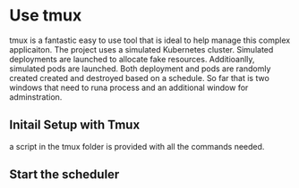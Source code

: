 # Use tmux
tmux is a fantastic easy to use tool that is ideal to help manage this complex applicaiton. The project uses a simulated Kubernetes cluster.  Simulated deployments are launched to allocate fake resources. Additioanlly, simulated pods are launched.  Both deployment and pods are randomly created created and destroyed based on a schedule. So far that is two windows that need to runa process and an additional window for adminstration.  

## Initail Setup with Tmux

a script in the tmux folder is provided with all the commands needed. 

## Start the scheduler



